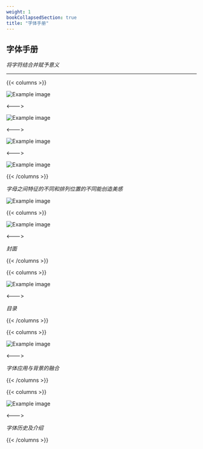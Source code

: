 ```yaml
---
weight: 1
bookCollapsedSection: true
title: "字体手册"
---
```


## **字体手册**

*将字符结合并赋予意义*

---

{{< columns >}} <!-- begin columns block -->

![Example image](tb1.jpeg)

<---> <!-- magic separator, between columns -->

![Example image](tb2.jpeg)

<---> <!-- magic separator, between columns -->

![Example image](tb3.jpeg)

<---> <!-- magic separator, between columns -->

![Example image](tb4.jpeg)

{{< /columns >}}

*字母之间特征的不同和排列位置的不同能创造美感*

![Example image](tb5.png)



{{< columns >}} 

![Example image](tb6.png)

<---> <!-- magic separator, between columns -->

*封面*

{{< /columns >}}

{{< columns >}} 

![Example image](tb7.png)

<---> <!-- magic separator, between columns -->

*目录*

{{< /columns >}}

{{< columns >}} 

![Example image](tb8.png)

<---> <!-- magic separator, between columns -->

*字体应用与背景的融合*

{{< /columns >}}

{{< columns >}} 

![Example image](tb9.png)

<---> <!-- magic separator, between columns -->

*字体历史及介绍*

{{< /columns >}}
